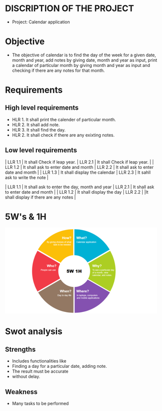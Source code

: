 # DISCRIPTION OF THE PROJECT
 * Project: Calendar application
 
# Objective
 * The objective of calendar is to find the day of the week for a given date, month and year, add notes by giving date, month and year as input, print a calendar of particular month by giving month and year as input and checking if there are any notes for that month.

# Requirements

 ## High level requirements
  * HLR 1. It shall print the calender of particular month.
  * HLR 2. It shall add note.
  * HLR 3. It shall find the day.
  * HLR 2. It shall check if there are any exixting notes.


 ## Low level requirements
 | LLR 1.1 | It shall Check if leap year.         | LLR 2.1 | It shall Check if leap year.         |
 | LLR 1.2 | It shall ask to enter date and month | LLR 2.2 | It shall ask to enter date and month |
 | LLR 1.3 | It shall display the calendar        | LLR 2.3 | It sahll ask to write the note       |

 | LLR 1.1 | It shall ask to enter the day, month and year      | LLR 2.1 | It shall ask to enter date and month      |
 | LLR 1.2 | It shall display the day                           | LLR 2.2 |  |It shall display if there are any notes |  

# 5W's & 1H

![5W 1H](https://github.com/sowmyavnaik/sowmyavnaik-M1_ProjectGoal_Application/blob/main/1_Requirements/5W%201H.png)

# Swot analysis

 ## Strengths
  * Includes functionalities like
  * Finding a day for a particular date, adding note.
  * The result must be accurate 
  * without delay.

  ## Weakness 
   * Many tasks to be performed 
